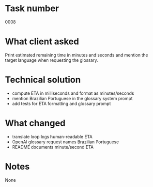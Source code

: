 # Task number
0008
# What client asked
Print estimated remaining time in minutes and seconds and mention the target language when requesting the glossary.
# Technical solution
- compute ETA in milliseconds and format as minutes/seconds
- mention Brazilian Portuguese in the glossary system prompt
- add tests for ETA formatting and glossary prompt
# What changed
- translate loop logs human-readable ETA
- OpenAI glossary request names Brazilian Portuguese
- README documents minute/second ETA
# Notes
None
